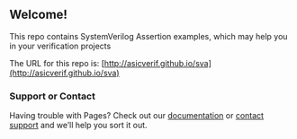 ## Welcome! 

This repo contains SystemVerilog Assertion examples, which may help you in your verification projects

The URL for this repo is: 
[http://asicverif.github.io/sva](http://asicverif.github.io/sva)

### Support or Contact

Having trouble with Pages? Check out our [documentation](https://help.github.com/categories/github-pages-basics/) or [contact support](https://github.com/contact) and we’ll help you sort it out.
